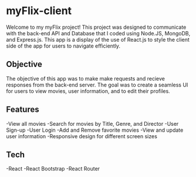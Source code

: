 # myFlix-client
 
Welcome to my myFlix project! This project was designed to communicate with the back-end API and Database that I coded using Node.JS, MongoDB, and Express.js. This app is a display of the use of React.js to style the client side of the app for users to navigate efficiently.

## Objective

The objective of this app was to make  make requests and recieve responses from the back-end server. The goal was to create a seamless UI for users to view movies, user information, and to edit their profiles.

## Features

-View all movies
-Search for movies by Title, Genre, and Director
-User Sign-up
-User Login
-Add and Remove favorite movies
-View and update user information
-Responsive design for different screen sizes

## Tech
-React
-React Bootstrap
-React Router